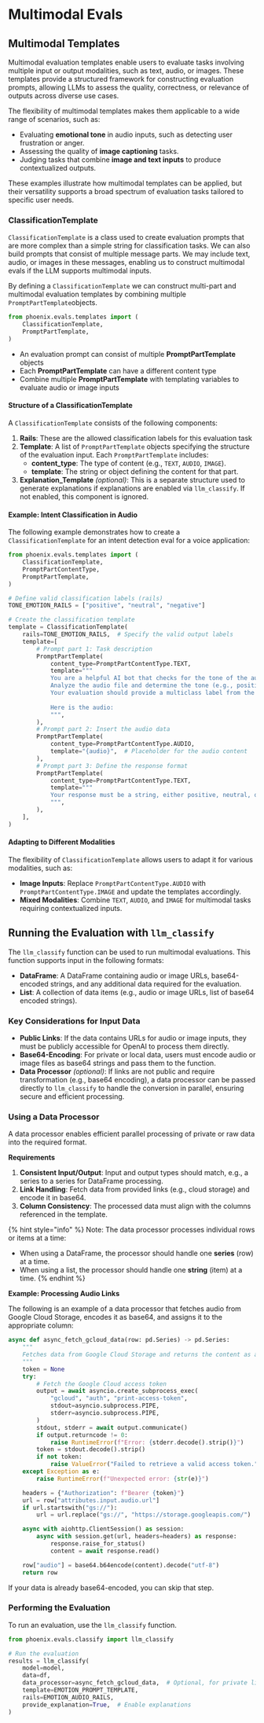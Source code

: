 # Multimodal Evals

## Multimodal Templates

Multimodal evaluation templates enable users to evaluate tasks involving multiple input or output modalities, such as text, audio, or images. These templates provide a structured framework for constructing evaluation prompts, allowing LLMs to assess the quality, correctness, or relevance of outputs across diverse use cases.

The flexibility of multimodal templates makes them applicable to a wide range of scenarios, such as:

* Evaluating **emotional tone** in audio inputs, such as detecting user frustration or anger.
* Assessing the quality of **image captioning** tasks.
* Judging tasks that combine **image and text inputs** to produce contextualized outputs.

These examples illustrate how multimodal templates can be applied, but their versatility supports a broad spectrum of evaluation tasks tailored to specific user needs.

### **ClassificationTemplate**

`ClassificationTemplate` is a class used to create evaluation prompts that are more complex than a simple string for classification tasks. We can also build prompts that consist of multiple message parts. We may include text, audio, or images in these messages, enabling us to construct multimodal evals if the LLM supports multimodal inputs.

By defining a `ClassificationTemplate`  we can construct multi-part and multimodal evaluation templates by combining multiple `PromptPartTemplate`objects.

```python
from phoenix.evals.templates import (
    ClassificationTemplate,
    PromptPartTemplate,
)
```

* An evaluation prompt can consist of multiple **PromptPartTemplate** objects
* Each **PromptPartTemplate** can have a different content type
* Combine multiple **PromptPartTemplate** with templating variables to evaluate audio or image inputs

#### **Structure of a ClassificationTemplate**

A `ClassificationTemplate` consists of the following components:

1. **Rails**: These are the allowed classification labels for this evaluation task
2. **Template**: A list of `PromptPartTemplate` objects specifying the structure of the evaluation input. Each `PromptPartTemplate` includes:
   * **content\_type**: The type of content (e.g., `TEXT`, `AUDIO`, `IMAGE`).
   * **template**: The string or object defining the content for that part.
3. **Explanation\_Template** _(optional)_: This is a separate structure used to generate explanations if explanations are enabled via `llm_classify`. If not enabled, this component is ignored.

#### **Example: Intent Classification in Audio**

The following example demonstrates how to create a `ClassificationTemplate` for an intent detection eval for a voice application:

```python
from phoenix.evals.templates import (
    ClassificationTemplate,
    PromptPartContentType,
    PromptPartTemplate,
)

# Define valid classification labels (rails)
TONE_EMOTION_RAILS = ["positive", "neutral", "negative"]

# Create the classification template
template = ClassificationTemplate(
    rails=TONE_EMOTION_RAILS,  # Specify the valid output labels
    template=[
        # Prompt part 1: Task description
        PromptPartTemplate(
            content_type=PromptPartContentType.TEXT,
            template="""
            You are a helpful AI bot that checks for the tone of the audio.
            Analyze the audio file and determine the tone (e.g., positive, neutral, negative).
            Your evaluation should provide a multiclass label from the following options: ['positive', 'neutral', 'negative'].
            
            Here is the audio:
            """,
        ),
        # Prompt part 2: Insert the audio data
        PromptPartTemplate(
            content_type=PromptPartContentType.AUDIO,
            template="{audio}",  # Placeholder for the audio content
        ),
        # Prompt part 3: Define the response format
        PromptPartTemplate(
            content_type=PromptPartContentType.TEXT,
            template="""
            Your response must be a string, either positive, neutral, or negative, and should not contain any text or characters aside from that.
            """,
        ),
    ],
)
```

#### **Adapting to Different Modalities**

The flexibility of `ClassificationTemplate` allows users to adapt it for various modalities, such as:

* **Image Inputs**: Replace `PromptPartContentType.AUDIO` with `PromptPartContentType.IMAGE` and update the templates accordingly.
* **Mixed Modalities**: Combine `TEXT`, `AUDIO`, and `IMAGE` for multimodal tasks requiring contextualized inputs.

## **Running the Evaluation with `llm_classify`**

The `llm_classify` function can be used to run multimodal evaluations. This function supports input in the following formats:

* **DataFrame**: A DataFrame containing audio or image URLs, base64-encoded strings, and any additional data required for the evaluation.
* **List**: A collection of data items (e.g., audio or image URLs, list of base64 encoded strings).

### **Key Considerations for Input Data**

* **Public Links**: If the data contains URLs for audio or image inputs, they must be publicly accessible for OpenAI to process them directly.
* **Base64-Encoding**: For private or local data, users must encode audio or image files as base64 strings and pass them to the function.
* **Data Processor** _(optional)_: If links are not public and require transformation (e.g., base64 encoding), a data processor can be passed directly to `llm_classify` to handle the conversion in parallel, ensuring secure and efficient processing.

### **Using a Data Processor**

A data processor enables efficient parallel processing of private or raw data into the required format.

**Requirements**

1. **Consistent Input/Output**: Input and output types should match, e.g., a series to a series for DataFrame processing.
2. **Link Handling**: Fetch data from provided links (e.g., cloud storage) and encode it in base64.
3. **Column Consistency**: The processed data must align with the columns referenced in the template.

{% hint style="info" %}
Note: The data processor processes individual rows or items at a time:

* When using a DataFrame, the processor should handle one **series** (row) at a time.
* When using a list, the processor should handle one **string** (item) at a time.
{% endhint %}

**Example: Processing Audio Links**

The following is an example of a data processor that fetches audio from Google Cloud Storage, encodes it as base64, and assigns it to the appropriate column:

```python
async def async_fetch_gcloud_data(row: pd.Series) -> pd.Series:
    """
    Fetches data from Google Cloud Storage and returns the content as a base64-encoded string.
    """
    token = None
    try:
        # Fetch the Google Cloud access token
        output = await asyncio.create_subprocess_exec(
            "gcloud", "auth", "print-access-token",
            stdout=asyncio.subprocess.PIPE,
            stderr=asyncio.subprocess.PIPE,
        )
        stdout, stderr = await output.communicate()
        if output.returncode != 0:
            raise RuntimeError(f"Error: {stderr.decode().strip()}")
        token = stdout.decode().strip()
        if not token:
            raise ValueError("Failed to retrieve a valid access token.")
    except Exception as e:
        raise RuntimeError(f"Unexpected error: {str(e)}")

    headers = {"Authorization": f"Bearer {token}"}
    url = row["attributes.input.audio.url"]
    if url.startswith("gs://"):
        url = url.replace("gs://", "https://storage.googleapis.com/")

    async with aiohttp.ClientSession() as session:
        async with session.get(url, headers=headers) as response:
            response.raise_for_status()
            content = await response.read()

    row["audio"] = base64.b64encode(content).decode("utf-8")
    return row

```

If your data is already base64-encoded, you can skip that step.

### **Performing the Evaluation**

To run an evaluation, use the `llm_classify` function.

```python
from phoenix.evals.classify import llm_classify

# Run the evaluation
results = llm_classify(
    model=model,
    data=df,
    data_processor=async_fetch_gcloud_data,  # Optional, for private links
    template=EMOTION_PROMPT_TEMPLATE,
    rails=EMOTION_AUDIO_RAILS,
    provide_explanation=True,  # Enable explanations
)

```
